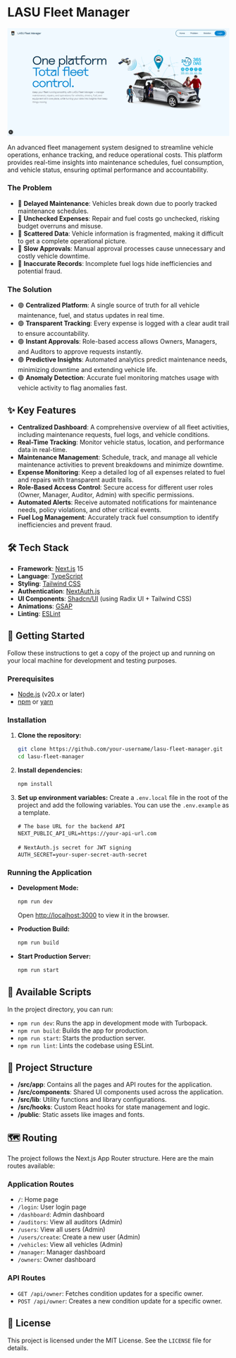 # LASU Fleet Manager

![Project Banner](./public/image.png)

An advanced fleet management system designed to streamline vehicle operations, enhance tracking, and reduce operational costs. This platform provides real-time insights into maintenance schedules, fuel consumption, and vehicle status, ensuring optimal performance and accountability.

### The Problem

- 🔴 **Delayed Maintenance**: Vehicles break down due to poorly tracked maintenance schedules.
- 🔴 **Unchecked Expenses**: Repair and fuel costs go unchecked, risking budget overruns and misuse.
- 🔴 **Scattered Data**: Vehicle information is fragmented, making it difficult to get a complete operational picture.
- 🔴 **Slow Approvals**: Manual approval processes cause unnecessary and costly vehicle downtime.
- 🔴 **Inaccurate Records**: Incomplete fuel logs hide inefficiencies and potential fraud.

### The Solution

- 🟢 **Centralized Platform**: A single source of truth for all vehicle maintenance, fuel, and status updates in real time.
- 🟢 **Transparent Tracking**: Every expense is logged with a clear audit trail to ensure accountability.
- 🟢 **Instant Approvals**: Role-based access allows Owners, Managers, and Auditors to approve requests instantly.
- 🟢 **Predictive Insights**: Automated analytics predict maintenance needs, minimizing downtime and extending vehicle life.
- 🟢 **Anomaly Detection**: Accurate fuel monitoring matches usage with vehicle activity to flag anomalies fast.

## ✨ Key Features

- **Centralized Dashboard**: A comprehensive overview of all fleet activities, including maintenance requests, fuel logs, and vehicle conditions.
- **Real-Time Tracking**: Monitor vehicle status, location, and performance data in real-time.
- **Maintenance Management**: Schedule, track, and manage all vehicle maintenance activities to prevent breakdowns and minimize downtime.
- **Expense Monitoring**: Keep a detailed log of all expenses related to fuel and repairs with transparent audit trails.
- **Role-Based Access Control**: Secure access for different user roles (Owner, Manager, Auditor, Admin) with specific permissions.
- **Automated Alerts**: Receive automated notifications for maintenance needs, policy violations, and other critical events.
- **Fuel Log Management**: Accurately track fuel consumption to identify inefficiencies and prevent fraud.

## 🛠️ Tech Stack

- **Framework**: [Next.js](https://nextjs.org/) 15
- **Language**: [TypeScript](https://www.typescriptlang.org/)
- **Styling**: [Tailwind CSS](https://tailwindcss.com/)
- **Authentication**: [NextAuth.js](https://next-auth.js.org/)
- **UI Components**: [Shadcn/UI](https://ui.shadcn.com/) (using Radix UI + Tailwind CSS)
- **Animations**: [GSAP](https://greensock.com/gsap/)
- **Linting**: [ESLint](https://eslint.org/)

## 🚀 Getting Started

Follow these instructions to get a copy of the project up and running on your local machine for development and testing purposes.

### Prerequisites

- [Node.js](https://nodejs.org/en/) (v20.x or later)
- [npm](https://www.npmjs.com/) or [yarn](https://yarnpkg.com/)

### Installation

1.  **Clone the repository:**
    ```bash
    git clone https://github.com/your-username/lasu-fleet-manager.git
    cd lasu-fleet-manager
    ```

2.  **Install dependencies:**
    ```bash
    npm install
    ```

3.  **Set up environment variables:**
    Create a `.env.local` file in the root of the project and add the following variables. You can use the `.env.example` as a template.
    ```env
    # The base URL for the backend API
    NEXT_PUBLIC_API_URL=https://your-api-url.com

    # NextAuth.js secret for JWT signing
    AUTH_SECRET=your-super-secret-auth-secret
    ```

### Running the Application

- **Development Mode:**
  ```bash
  npm run dev
  ```
  Open [http://localhost:3000](http://localhost:3000) to view it in the browser.

- **Production Build:**
  ```bash
  npm run build
  ```

- **Start Production Server:**
  ```bash
  npm run start
  ```

## 📜 Available Scripts

In the project directory, you can run:

- `npm run dev`: Runs the app in development mode with Turbopack.
- `npm run build`: Builds the app for production.
- `npm run start`: Starts the production server.
- `npm run lint`: Lints the codebase using ESLint.

## 📂 Project Structure

- **/src/app**: Contains all the pages and API routes for the application.
- **/src/components**: Shared UI components used across the application.
- **/src/lib**: Utility functions and library configurations.
- **/src/hooks**: Custom React hooks for state management and logic.
- **/public**: Static assets like images and fonts.

## 🗺️ Routing

The project follows the Next.js App Router structure. Here are the main routes available:

### Application Routes

- `/`: Home page
- `/login`: User login page
- `/dashboard`: Admin dashboard
- `/auditors`: View all auditors (Admin)
- `/users`: View all users (Admin)
- `/users/create`: Create a new user (Admin)
- `/vehicles`: View all vehicles (Admin)
- `/manager`: Manager dashboard
- `/owners`: Owner dashboard

### API Routes

- `GET /api/owner`: Fetches condition updates for a specific owner.
- `POST /api/owner`: Creates a new condition update for a specific owner.


## 📄 License

This project is licensed under the MIT License. See the `LICENSE` file for details.
